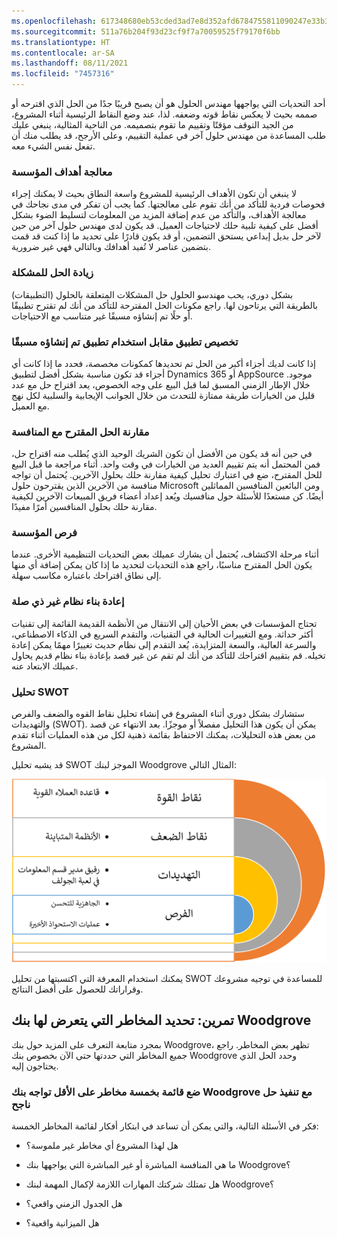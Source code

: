 ```yaml
---
ms.openlocfilehash: 617348680eb53cded3ad7e8d352afd6784755811090247e33b3791ecde805041
ms.sourcegitcommit: 511a76b204f93d23cf9f7a70059525f79170f6bb
ms.translationtype: HT
ms.contentlocale: ar-SA
ms.lasthandoff: 08/11/2021
ms.locfileid: "7457316"
---
```

أحد التحديات التي يواجهها مهندس الحلول هو أن يصبح قريبًا جدًا من الحل الذي اقترحه أو صممه بحيث لا يعكس نقاط قوته وضعفه. لذا، عند وضع النقاط الرئيسية أثناء المشروع، من الجيد التوقف مؤقتًا وتقييم ما تقوم بتصميمه. من الناحية المثالية، ينبغي عليك  
طلب المساعدة من مهندس حلول آخر في عملية التقييم، وعلى الأرجح، قد يطلب منك أن تفعل نفس الشيء معه.

### <a name="address-organization-objectives"></a>معالجة أهداف المؤسسة

لا ينبغي أن تكون الأهداف الرئيسية للمشروع واسعة النطاق بحيث لا يمكنك إجراء فحوصات فردية للتأكد من أنك تقوم على معالجتها. كما يجب أن تفكر في مدى نجاحك في معالجة الأهداف، والتأكد من عدم إضافة المزيد من المعلومات لتسليط الضوء بشكل أفضل على كيفية تلبية حلك لاحتياجات العميل. قد يكون لدى مهندس حلول آخر من حين لآخر حل بديل إبداعي يستحق التضمين، أو قد يكون قادرًا على تحديد ما إذا كنت قد قمت بتضمين عناصر لا تُفيد أهدافك وبالتالي فهي غير ضرورية.

### <a name="over-solving-a-problem"></a>زيادة الحل للمشكلة

بشكل دوري، يحب مهندسو الحلول حل المشكلات المتعلقة بالحلول (التطبيقات) بالطريقة التي يرتاحون لها. راجع مكونات الحل المقترحة للتأكد من أنك لم تقترح تطبيقًا أو حلًا تم إنشاؤه مسبقًا غير متناسب مع الاحتياجات.

### <a name="customize-an-app-vs-using-a-prebuilt-app"></a>تخصيص تطبيق مقابل استخدام تطبيق تم إنشاؤه مسبقًا

إذا كانت لديك أجزاء أكبر من الحل تم تحديدها كمكونات مخصصة، فحدد ما إذا كانت أي أجزاء قد تكون مناسبة بشكل أفضل لتطبيق Dynamics 365 أو AppSource موجود.
خلال الإطار الزمني المسبق لما قبل البيع على وجه الخصوص، يعد اقتراح حل مع عدد قليل من الخيارات طريقة ممتازة للتحدث من خلال الجوانب الإيجابية والسلبية لكل نهج مع العميل.

### <a name="compare-your-proposed-solution-with-the-competition"></a>مقارنة الحل المقترح مع المنافسة

في حين أنه قد يكون من الأفضل أن تكون الشريك الوحيد الذي يُطلب منه اقتراح حل، فمن المحتمل أنه يتم تقييم العديد من الخيارات في وقت واحد. أثناء مراجعة ما قبل البيع للحل المقترح، ضع في اعتبارك تحليل كيفية مقارنة حلك بحلول الآخرين. يُحتمل أن تواجه منافسة من الآخرين الذين يقترحون حلول Microsoft ومن البائعين المنافسين المماثلين أيضًا. كن مستعدًا للأسئلة حول منافسيك ويُعد إعداد أعضاء فريق المبيعات الآخرين لكيفية مقارنة حلك بحلول المنافسين أمرًا مفيدًا.

### <a name="organizational-opportunities"></a>فرص المؤسسة

أثناء مرحلة الاكتشاف، يُحتمل أن يشارك عميلك بعض التحديات التنظيمية الأخرى. عندما يكون الحل المقترح مناسبًا، راجع هذه التحديات لتحديد ما إذا كان يمكن إضافة أي منها إلى نطاق اقتراحك باعتباره مكاسب سهلة.

### <a name="irrelevant-system-rebuilds"></a>إعادة بناء نظام غير ذي صلة 

تحتاج المؤسسات في بعض الأحيان إلى الانتقال من الأنظمة القديمة القائمة إلى تقنيات أكثر حداثة. ومع التغييرات الحالية في التقنيات، والتقدم السريع في الذكاء الاصطناعي، والسرعة العالية، والسعة المتزايدة، يُعد التقدم إلى نظام حديث تغييرًا مهمًا يمكن إعادة تخيله. قم بتقييم اقتراحك للتأكد من أنك لم تقم عن غير قصد بإعادة بناء نظام قديم يحاول عميلك الابتعاد عنه.

### <a name="swot-analysis"></a>تحليل SWOT

ستشارك بشكل دوري أثناء المشروع في إنشاء تحليل نقاط القوه والضعف والفرص والتهديدات (SWOT). يمكن أن يكون هذا التحليل مفصلاً أو موجزًا. بعد الانتهاء عن قصد من بعض هذه التحليلات، يمكنك الاحتفاظ بقائمة ذهنية لكل من هذه العمليات أثناء تقدم المشروع.

قد يشبه تحليل SWOT الموجز لبنك Woodgrove المثال التالي: 

![يُظهر تحليل SWOT نقاط القوة (قاعدة عملاء قوية)، ونقاط الضعف (أنظمة متباينة)، والتهديدات (رفيق ‏‫مدير قسم المعلومات في لعبة الجولف)، والفرص (الجاهزية للتحسن، وعمليات الاستحواذ الأخيرة).](../media/unit-5-swot.png)

يمكنك استخدام المعرفة التي اكتسبتها من تحليل SWOT للمساعدة في توجيه مشروعك وقراراتك للحصول على أفضل النتائج.

## <a name="exercise-identify-risks-for-woodgrove-bank"></a>تمرين: تحديد المخاطر التي يتعرض لها بنك Woodgrove

بمجرد متابعة التعرف على المزيد حول بنك Woodgrove، تظهر بعض المخاطر. راجع جميع المخاطر التي حددتها حتى الآن بخصوص بنك Woodgrove وحدد الحل الذي يحتاجون إليه.

### <a name="list-at-least-five-risks-woodgrove-face-with-implementing-a-successful-solution"></a>ضع قائمة بخمسة مخاطر على الأقل تواجه بنك Woodgrove مع تنفيذ حل ناجح

فكر في الأسئلة التالية، والتي يمكن أن تساعد في ابتكار أفكار لقائمة المخاطر الخمسة:

-   هل لهذا المشروع أي مخاطر غير ملموسة؟

-   ما هي المنافسة المباشرة أو غير المباشرة التي يواجهها بنك Woodgrove؟

-   هل تمتلك شركتك المهارات اللازمة لإكمال المهمة لبنك Woodgrove؟

-   هل الجدول الزمني واقعي؟

-   هل الميزانية واقعية؟
